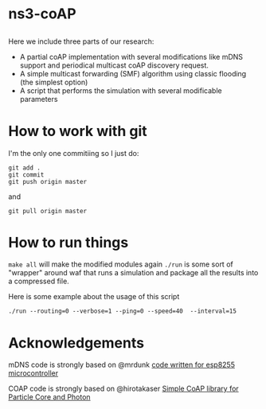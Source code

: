 # ns3-coAP

##

Here we include three parts of our research:

- A partial coAP implementation with several modifications like mDNS support and periodical multicast coAP discovery request.
- A simple multicast forwarding (SMF) algorithm using classic flooding (the simplest option)
- A script that performs the simulation with several modificable parameters

# How to work with git

I'm the only one commitiing so I just do:
```
git add .
git commit
git push origin master
```

and 

```
git pull origin master

```

# How to run things

`make all` will make the modified modules again
`./run` is some sort of "wrapper" around waf that runs a simulation and package all the results into a compressed file.

Here is some example about the usage of this script
```
./run --routing=0 --verbose=1 --ping=0 --speed=40  --interval=15
```

# Acknowledgements

mDNS code is strongly based on @mrdunk [code written for esp8255 microcontroller](https://github.com/mrdunk/esp8266_mdns)

COAP code is strongly based on @hirotakaser [Simple CoAP library for Particle Core and Photon](https://github.com/hirotakaster/CoAP)
